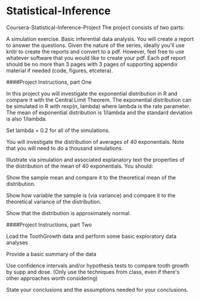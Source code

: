 # Statistical-Inference
Coursera-Statistical-Inference-Project
The project consists of two parts:

A simulation exercise.
Basic inferential data analysis.
You will create a report to answer the questions. Given the nature of the series, ideally you'll use knitr to create the reports and convert to a pdf. However, feel free to use whatever software that you would like to create your pdf. Each pdf report should be no more than 3 pages with 3 pages of supporting appendix material if needed (code, figures, etcetera).

####Project Instructions, part One

In this project you will investigate the exponential distribution in R and compare it with the Central Limit Theorem. The exponential distribution can be simulated in R with rexp(n, lambda) where lambda is the rate parameter. The mean of exponential distribution is 1/lambda and the standard deviation is also 1/lambda.

Set lambda = 0.2 for all of the simulations.

You will investigate the distribution of averages of 40 exponentials. Note that you will need to do a thousand simulations.

Illustrate via simulation and associated explanatory text the properties of the distribution of the mean of 40 exponentials. You should:

Show the sample mean and compare it to the theoretical mean of the distribution.

Show how variable the sample is (via variance) and compare it to the theoretical variance of the distribution.

Show that the distribution is approximately normal.

####Project Instructions, part Two

Load the ToothGrowth data and perform some basic exploratory data analyses

Provide a basic summary of the data

Use confidence intervals and/or hypothesis tests to compare tooth growth by supp and dose. (Only use the techniques from class, even if there's other approaches worth considering)

State your conclusions and the assumptions needed for your conclusions.
